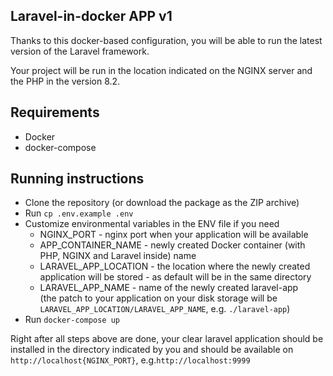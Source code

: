 ## Laravel-in-docker APP v1

Thanks to this docker-based configuration, you will be able to run the latest version of the Laravel framework. 

Your project will be run in the location indicated on the NGINX server and the PHP in the version 8.2.

## Requirements
- Docker
- docker-compose

## Running instructions
* Clone the repository (or download the package as the ZIP archive)
* Run `cp .env.example .env`
* Customize environmental variables in the ENV file if you need
  * NGINX_PORT - nginx port when your application will be available
  * APP_CONTAINER_NAME - newly created Docker container (with PHP, NGINX and Laravel inside) name
  * LARAVEL_APP_LOCATION - the location where the newly created application will be stored - 
  as default will be in the same directory
  * LARAVEL_APP_NAME - name of the newly created laravel-app <br />
  (the patch to your application on your disk storage will be `LARAVEL_APP_LOCATION/LARAVEL_APP_NAME`, e.g. `./laravel-app`)
* Run `docker-compose up`

Right after all steps above are done, your clear laravel application should be installed in the directory 
indicated by you and should be available on `http://localhost{NGINX_PORT}`, e.g.`http://localhost:9999`
